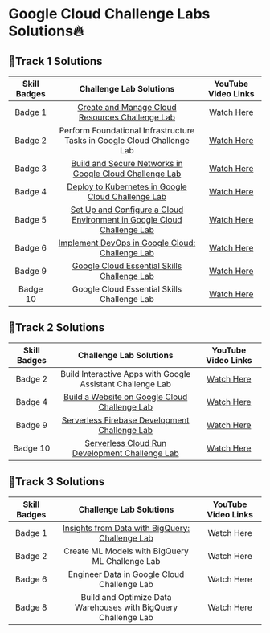 # Google Cloud Challenge Labs Solutions🔥

## 📌Track 1 Solutions

|  Skill Badges  | Challenge Lab Solutions  |  YouTube Video Links  |
|:--------------:|:------------------------:|:---------------------:|
|  Badge 1  |  [Create and Manage Cloud Resources Challenge Lab](https://github.com/kishanrajput23/Google-Cloud-Challenge-Labs/blob/main/Create%20and%20Manage%20Cloud%20Resources%20Challenge%20Lab.txt)  |  [Watch Here](https://www.youtube.com/watch?v=-HqWZetKL-4)  |
|  Badge 2  |  Perform Foundational Infrastructure Tasks in Google Cloud Challenge Lab  |  [Watch Here](https://cutt.ly/PHA95O3)  |
|  Badge 3  |  [Build and Secure Networks in Google Cloud Challenge Lab](https://github.com/kishanrajput23/Google-Cloud-Challenge-Labs/blob/main/Build%20and%20Secure%20Networks%20in%20Google%20Cloud%20Challenge%20Lab.txt)  |  [Watch Here](https://www.youtube.com/watch?v=LacQs_lHZPY)  |
|  Badge 4  |  [Deploy to Kubernetes in Google Cloud Challenge Lab](https://github.com/kishanrajput23/Google-Cloud-Challenge-Labs/blob/main/Deploy%20to%20Kubernetes%20in%20Google%20Cloud%20Challenge%20Lab.txt)  |  [Watch Here](https://www.youtube.com/watch?v=7w8uKwVNBo8)  |
|  Badge 5  |  [Set Up and Configure a Cloud Environment in Google Cloud Challenge Lab](https://github.com/kishanrajput23/Google-Cloud-Challenge-Labs/blob/main/Set%20Up%20and%20Configure%20a%20Cloud%20Environment%20in%20Google%20Cloud%20Challenge%20Lab.txt)  |  [Watch Here](https://www.youtube.com/watch?v=UN4vI0zFRa0)  |
|  Badge 6  |  [Implement DevOps in Google Cloud: Challenge Lab](https://github.com/kishanrajput23/Google-Cloud-Challenge-Labs/blob/main/Implement%20DevOps%20in%20Google%20Cloud:%20Challenge%20Lab.txt)  |  [Watch Here](https://cutt.ly/QHA9gHB)  |
|  Badge 9  |  [Google Cloud Essential Skills Challenge Lab](https://github.com/kishanrajput23/Google-Cloud-Challenge-Labs/blob/main/Google%20Cloud%20Essential%20Skills%20Challenge%20Lab.txt)  |  [Watch Here](https://cutt.ly/4HA8acA)  |
|  Badge 10  |  Google Cloud Essential Skills Challenge Lab  |  [Watch Here](https://cutt.ly/lHGQoX1)  |

## 📌Track 2 Solutions

|  Skill Badges  | Challenge Lab Solutions  |  YouTube Video Links  |
|:--------------:|:------------------------:|:---------------------:|
|  Badge 2  |  Build Interactive Apps with Google Assistant Challenge Lab  |  [Watch Here](https://cutt.ly/AHA3AYz)  |
|  Badge 4  |  [Build a Website on Google Cloud Challenge Lab](https://github.com/kishanrajput23/Google-Cloud-Challenge-Labs/blob/main/Build%20a%20Website%20on%20Google%20Cloud:%20Challenge%20Lab.md)  |  [Watch Here](https://cutt.ly/8HJWWH3)  |
|  Badge 9  |  [Serverless Firebase Development Challenge Lab](https://github.com/kishanrajput23/Google-Cloud-Challenge-Labs/blob/main/Serverless%20Firebase%20Development%20Challenge%20Lab.md)  |  [Watch Here](https://cutt.ly/OHGJgbz)  |
|  Badge 10  |  [Serverless Cloud Run Development Challenge Lab](https://github.com/kishanrajput23/Google-Cloud-Challenge-Labs/blob/main/Serverless%20Cloud%20Run%20Development%20Challenge%20Lab.md)  |  [Watch Here](https://cutt.ly/oHGJL0M)  |

## 📌Track 3 Solutions

|  Skill Badges  | Challenge Lab Solutions  |  YouTube Video Links  |
|:--------------:|:------------------------:|:---------------------:|
|  Badge 1  |  [Insights from Data with BigQuery: Challenge Lab](https://github.com/kishanrajput23/Google-Cloud-Challenge-Labs/blob/main/Insights%20from%20Data%20with%20BigQuery%20Challenge%20Lab.md)  |  Watch Here  |
|  Badge 2  |  Create ML Models with BigQuery ML Challenge Lab  |  Watch Here  |
|  Badge 6  |  Engineer Data in Google Cloud Challenge Lab  |  Watch Here  |
|  Badge 8  |  Build and Optimize Data Warehouses with BigQuery Challenge Lab  |  Watch Here  |
